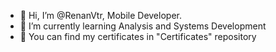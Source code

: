 - 👋 Hi, I’m @RenanVtr, Mobile Developer.
- 🌱 I’m currently learning Analysis and Systems Development
- 🏅 You can find my certificates in "Certificates" repository

<!---
RenanVtr/RenanVtr is a ✨ special ✨ repository because its `README.md` (this file) appears on your GitHub profile.
You can click the Preview link to take a look at your changes.
--->
